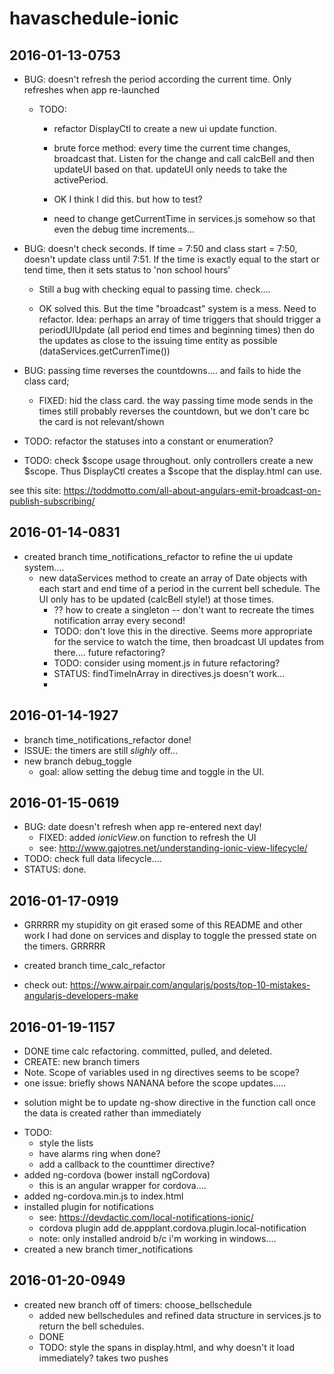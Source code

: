# havaschedule-ionic

## 2016-01-13-0753
  * BUG:  doesn't refresh the period according the current time.  Only refreshes when app re-launched
    * TODO:
      - refactor DisplayCtl to create a new ui update function.  
      - brute force method:  every time the current time changes, broadcast that.  Listen for the change and
          call calcBell and then updateUI based on that.  updateUI only needs to take the activePeriod.

      - OK I think I did this.  but how to test?
      - need to change getCurrentTime in services.js somehow so that even the debug time increments...

  * BUG:  doesn't check seconds.  If time = 7:50 and class start = 7:50, doesn't update class until 7:51.  If the time is exactly equal to the start or tend time, then it sets status to 'non school hours'
      - Still a bug with checking equal to passing time.  check....

      - OK solved this.  But the time "broadcast" system is a mess.  Need to refactor.  Idea:  perhaps an array of time triggers that should trigger a periodUIUpdate (all period end times and beginning times)  then do the updates as close to the issuing time entity as possible (dataServices.getCurrenTime())

  * BUG:  passing time reverses the countdowns....  and fails to hide the class card;  
    - FIXED:  hid the class card.  the way passing time mode sends in the times still probably reverses the countdown, but we don't care bc the card is not relevant/shown

  * TODO:  refactor the statuses into a constant or enumeration?

  * TODO:   check $scope usage throughout.  only controllers create a new $scope.  Thus DisplayCtl creates a $scope that the display.html can use.

  see this site:  https://toddmotto.com/all-about-angulars-emit-broadcast-on-publish-subscribing/

## 2016-01-14-0831

  * created branch time_notifications_refactor to refine the ui update system....
    - new dataServices method to create an array of Date objects with each start and end time of a period in the current bell schedule.  The UI only has to be updated (calcBell style!) at those times.
      - ?? how to create a singleton -- don't want to recreate the times notification array every second!
      - TODO: don't love this in the directive.  Seems more appropriate for the service to watch the time, then broadcast UI updates from there.... future refactoring?
      - TODO:  consider using moment.js in future refactoring?
      - STATUS:  findTimeInArray in directives.js doesn't work...
      -
## 2016-01-14-1927
  * branch time_notifications_refactor done!  
  * ISSUE: the timers are still *slighly* off...
  * new branch debug_toggle
    - goal:  allow setting the debug time and toggle in the UI.

## 2016-01-15-0619
  * BUG:  date doesn't refresh when app re-entered next day!
    - FIXED:  added $ionicView.$on function to refresh the UI
    - see:  http://www.gajotres.net/understanding-ionic-view-lifecycle/
  * TODO:  check full data lifecycle....  
  * STATUS:  done.  

## 2016-01-17-0919
  * GRRRRR my stupidity on git erased some of this README and other work I had done
    on services and display to toggle the pressed state on the timers.  GRRRRR
  * created branch time_calc_refactor

  * check out:  https://www.airpair.com/angularjs/posts/top-10-mistakes-angularjs-developers-make

## 2016-01-19-1157
  * DONE time calc refactoring.  committed, pulled, and deleted.
  * CREATE:  new branch timers
  * Note.  Scope of variables used in ng directives seems to be scope?
  * one issue:  briefly shows NANANA before the scope updates.....
  - solution might be to update ng-show directive in the function call once the data is created rather than immediately
  * TODO:
    - style the lists
    - have alarms ring when done?
    - add a callback to the counttimer directive?  
  * added ng-cordova (bower install ngCordova)
    - this is an angular wrapper for cordova....
  * added ng-cordova.min.js to index.html
  * installed plugin for notifications
    - see:  https://devdactic.com/local-notifications-ionic/
    - cordova plugin add de.appplant.cordova.plugin.local-notification
    - note:  only installed android b/c i'm working in windows....
  * created a new branch timer_notifications
## 2016-01-20-0949
  * created new branch off of timers:  choose_bellschedule
    - added new bellschedules and refined data structure in services.js to return the bell schedules.
    - DONE
    - TODO:  style the spans in display.html, and why doesn't it load immediately?  takes two pushes
